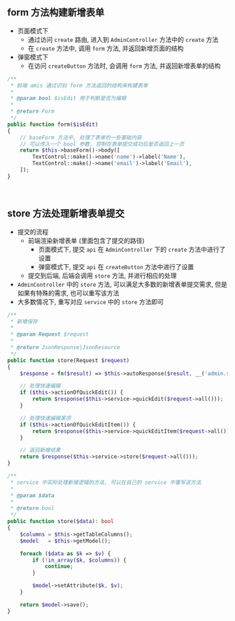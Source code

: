 ## __form 方法构建新增表单__

- 页面模式下
    - 通过访问 `create` 路由, 进入到 `AdminController` 方法中的 `create` 方法
    - 在 `create` 方法中, 调用 `form` 方法, 并返回新增页面的结构
- 弹窗模式下
    - 在访问 `createButton` 方法时, 会调用 `form` 方法, 并返回新增表单的结构

```php
/**
 * 前端 amis 通过识别 form 方法返回的结构来构建表单
 * 
 * @param bool $isEdit 用于判断是否为编辑
 * 
 * @return Form
 */
public function form($isEdit)
{
    // baseForm 方法中, 处理了表单的一些基础内容
    // 可以传入一个 bool 参数, 控制在表单提交成功后是否返回上一页
    return $this->baseForm()->body([
        TextControl::make()->name('name')->label('Name'),
        TextControl::make()->name('email')->label('Email'),
    ]);
}
```

<br>

## __store 方法处理新增表单提交__

- 提交的流程
    - 前端渲染新增表单 (里面包含了提交的路径)
        - 页面模式下, 提交 `api` 在 `AdminController` 下的 `create` 方法中进行了设置
        - 弹窗模式下, 提交 `api` 在 `createButton` 方法中进行了设置
    - 提交到后端, 后端会调用 `store` 方法, 并进行相应的处理
- `AdminController` 中的 `store` 方法, 可以满足大多数的新增表单提交需求, 但是如果有特殊的需求, 也可以重写该方法
- 大多数情况下, 重写对应 `service` 中的 `store` 方法即可

```php
/**
 * 新增保存
 *
 * @param Request $request
 *
 * @return JsonResponse|JsonResource
 */
public function store(Request $request)
{
    $response = fn($result) => $this->autoResponse($result, __('admin.save'));

    // 处理快速编辑
    if ($this->actionOfQuickEdit()) {
        return $response($this->service->quickEdit($request->all()));
    }

    // 处理快速编辑某项
    if ($this->actionOfQuickEditItem()) {
        return $response($this->service->quickEditItem($request->all()));
    }

    // 返回新增结果
    return $response($this->service->store($request->all()));
}

/**
 * service 中实际处理新增逻辑的方法, 可以在自己的 service 中重写该方法
 *
 * @param $data
 *
 * @return bool
 */
public function store($data): bool
{
    $columns = $this->getTableColumns();
    $model   = $this->getModel();

    foreach ($data as $k => $v) {
        if (!in_array($k, $columns)) {
            continue;
        }

        $model->setAttribute($k, $v);
    }

    return $model->save();
}
```
